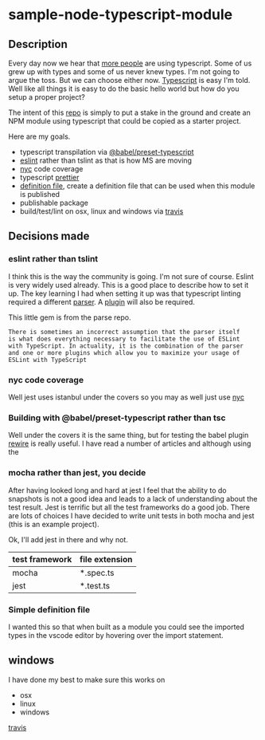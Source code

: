 # sample-node-typescript-module

## Description
Every day now we hear that [more people](http://slides.com/seldo/npm-future-of-javascript-qcon#/72) are using typescript.
Some of us grew up with types and some of us never knew types. I'm not going to argue the toss. But we can choose either
now. [Typescript](http://www.typescriptlang.org/docs/handbook/typescript-in-5-minutes.html) is easy I'm told. Well like
all things it is easy to do the basic hello world but how do you setup a proper project?

The intent of this [repo](https://github.com/ghinks/sample-node-typescript-module) is simply to put a stake in the ground
and create an NPM module using typescript that could be copied as a starter project.

Here are my goals. 

- typescript transpilation via [@babel/preset-typescript](https://babeljs.io/docs/en/babel-preset-typescript)
- [eslint](https://www.npmjs.com/package/@typescript-eslint/parser) rather than tslint as that is how MS are moving
- [nyc](https://www.npmjs.com/package/nyc) code coverage
- typescript [prettier](https://www.npmjs.com/package/prettier)   
- [definition file](http://www.typescriptlang.org/docs/handbook/declaration-files/library-structures.html), create a definition file that can be used when this module is published
- publishable package
- build/test/lint on osx, linux and windows via [travis](https://travis-ci.com/ghinks/sample-node-typescript-module)

## Decisions made

### eslint rather than tslint
I think this is the way the community is going. I'm not sure of course. Eslint is very widely used
already. This is a good place to describe how to set it up. The key learning I had when setting it 
up was that typescript linting required a different [parser](https://www.npmjs.com/package/@typescript-eslint/parser).
A [plugin](https://github.com/typescript-eslint/typescript-eslint/tree/master/packages/eslint-plugin) will also
be required.

This little gem is from the parse repo.

```
There is sometimes an incorrect assumption that the parser itself 
is what does everything necessary to facilitate the use of ESLint 
with TypeScript. In actuality, it is the combination of the parser 
and one or more plugins which allow you to maximize your usage of 
ESLint with TypeScript
```

### nyc code coverage
Well jest uses istanbul under the covers so you may as well just use [nyc](https://www.npmjs.com/package/nyc)



### Building with **@babel/preset-typescript** rather than tsc
Well under the covers it is the same thing, but for testing the babel 
plugin [rewire](https://www.npmjs.com/package/babel-plugin-rewire) is 
really useful. I have read a number of articles and although using the


### mocha rather than jest, you decide
After having looked long and hard at jest I feel that the ability to do snapshots is not a good
idea and leads to a lack of understanding about the test result. Jest is terrific but all the test
frameworks do a good job. There are lots of choices I have decided to write unit tests in both
mocha and jest (this is an example project).

Ok, I'll add jest in there and why not. 

| test framework | file extension |
|----------------|----------------|
| mocha          | *.spec.ts      |
| jest           | *.test.ts      |





### Simple definition file
I wanted this so that when built as a module you could see the imported types in the vscode editor by 
hovering over the import statement.

## windows
I have done my best to make sure this works on
- osx
- linux
- windows

[travis](https://travis-ci.com/ghinks/sample-node-typescript-module)
